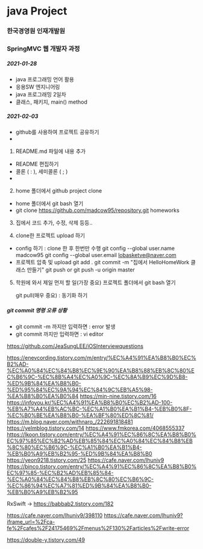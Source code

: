 # java Project
### 한국경영원 인재개발원
### SpringMVC 웹 개발자 과정

##### 2021-01-28

* java 프로그래밍 언어 활용
* 응용SW 엔지니어링
* java 프로그래밍 2일차
* 클래스, 패키지, main() method

##### 2021-02-03
* github를 사용하여 프로젝트 공유하기
*
1. README.md 파일에 내용 추가
*	README 편집하기
*	콜론 ( : ), 세미콜론 ( ; )
*

2. home 폴더에서 github project clone
* home 폴더에서 git bash 열기
* git clone https://github.com/madcow95/repository.git homeworks

3. 집에서 코드 추가, 수정, 삭제 등등..

4. clone한 프로젝트 upload 하기
* config 하기 : clone 한 후 한번만 수행
	git config --global user.name madcow95
	git config --global user.email lobasketve@naver.com
* 프로젝트 압축 및 upload
	git add .
	git commit -m "집에서 HelloHomeWork 클래스 만들기"
	git push or git push -u origin master

5. 학원에 와서 제일 먼저 할 일(가장 중요)
	프로젝트 폴더에서 git bash 열기
	
	git pull(매우 중요) : 동기화 하기


##### git commit 명령 오류 상황
* git commit -m 까지만 입력하면 : error 발생
* git commit 까지만 입력하면 : vi editor

https://github.com/JeaSungLEE/iOSInterviewquestions

https://enevcording.tistory.com/m/entry/%EC%A4%91%EA%B8%B0%EC%B2%AD-%EC%A0%84%EC%84%B8%EC%9E%90%EA%B8%88%EB%8C%80%EC%B6%9C-%EC%8B%A4%EC%A0%9C-%EC%8A%B9%EC%9D%B8-%ED%9B%84%EA%B8%B0-%ED%95%84%EC%9A%94%EC%84%9C%EB%A5%98-%EA%B8%B0%EA%B0%84
https://min-nine.tistory.com/16
https://infoyou.kr/%EC%A4%91%EA%B8%B0%EC%B2%AD-100-%EB%A7%A4%EB%AC%BC-%EC%A1%B0%EA%B1%B4-%EB%B0%8F-%EC%B0%BE%EA%B8%B0-%EA%BF%80%ED%8C%81/
https://m.blog.naver.com/withnaro_/222691818481
https://yelmblog.tistory.com/14
https://www.fmkorea.com/4068555337
https://lkoon.tistory.com/entry/%EC%A4%91%EC%86%8C%EA%B8%B0%EC%97%85%EC%B2%AD%EB%85%84%EC%A0%84%EC%84%B8%EB%8C%80%EC%B6%9C-%EC%A1%B0%EA%B1%B4-%EB%B0%A9%EB%B2%95-%ED%9B%84%EA%B8%B0
https://yeon9218.tistory.com/25
https://cafe.naver.com/lhuniv9
https://binco.tistory.com/entry/%EC%A4%91%EC%86%8C%EA%B8%B0%EC%97%85-%EC%B2%AD%EB%85%84-%EC%A0%84%EC%84%B8%EB%8C%80%EC%B6%9C-%EC%86%94%EC%A7%81%ED%9B%84%EA%B8%B0-%EB%B0%A9%EB%B2%95

RxSwift -> https://babbab2.tistory.com/182

https://cafe.naver.com/lhuniv9/398110
https://cafe.naver.com/lhuniv9?iframe_url=%2Fca-fe%2Fcafes%2F24175469%2Fmenus%2F130%2Farticles%2Fwrite-error



https://double-y.tistory.com/49
